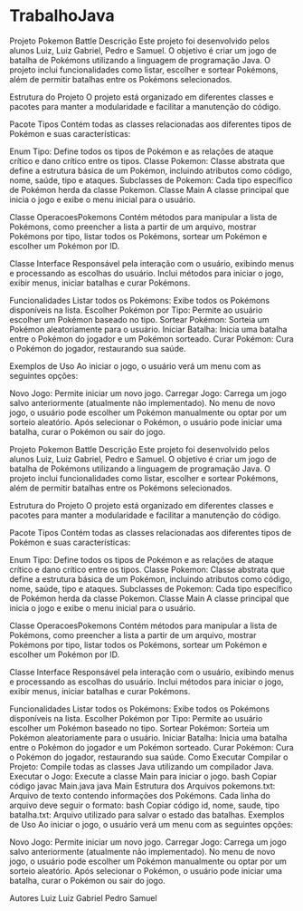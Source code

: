 # TrabalhoJava

Projeto Pokemon Battle Descrição Este projeto foi desenvolvido pelos alunos Luiz, Luiz Gabriel, Pedro e Samuel. O objetivo é criar um jogo de batalha de Pokémons utilizando a linguagem de programação Java. O projeto inclui funcionalidades como listar, escolher e sortear Pokémons, além de permitir batalhas entre os Pokémons selecionados.

Estrutura do Projeto O projeto está organizado em diferentes classes e pacotes para manter a modularidade e facilitar a manutenção do código.

Pacote Tipos Contém todas as classes relacionadas aos diferentes tipos de Pokémon e suas características:

Enum Tipo: Define todos os tipos de Pokémon e as relações de ataque crítico e dano crítico entre os tipos. Classe Pokemon: Classe abstrata que define a estrutura básica de um Pokémon, incluindo atributos como código, nome, saúde, tipo e ataques. Subclasses de Pokemon: Cada tipo específico de Pokémon herda da classe Pokemon. Classe Main A classe principal que inicia o jogo e exibe o menu inicial para o usuário.

Classe OperacoesPokemons Contém métodos para manipular a lista de Pokémons, como preencher a lista a partir de um arquivo, mostrar Pokémons por tipo, listar todos os Pokémons, sortear um Pokémon e escolher um Pokémon por ID.

Classe Interface Responsável pela interação com o usuário, exibindo menus e processando as escolhas do usuário. Inclui métodos para iniciar o jogo, exibir menus, iniciar batalhas e curar Pokémons.

Funcionalidades Listar todos os Pokémons: Exibe todos os Pokémons disponíveis na lista. Escolher Pokémon por Tipo: Permite ao usuário escolher um Pokémon baseado no tipo. Sortear Pokémon: Sorteia um Pokémon aleatoriamente para o usuário. Iniciar Batalha: Inicia uma batalha entre o Pokémon do jogador e um Pokémon sorteado. Curar Pokémon: Cura o Pokémon do jogador, restaurando sua saúde.

Exemplos de Uso Ao iniciar o jogo, o usuário verá um menu com as seguintes opções:

Novo Jogo: Permite iniciar um novo jogo. Carregar Jogo: Carrega um jogo salvo anteriormente (atualmente não implementado). No menu de novo jogo, o usuário pode escolher um Pokémon manualmente ou optar por um sorteio aleatório. Após selecionar o Pokémon, o usuário pode iniciar uma batalha, curar o Pokémon ou sair do jogo.

Projeto Pokemon Battle Descrição Este projeto foi desenvolvido pelos alunos Luiz, Luiz Gabriel, Pedro e Samuel. O objetivo é criar um jogo de batalha de Pokémons utilizando a linguagem de programação Java. O projeto inclui funcionalidades como listar, escolher e sortear Pokémons, além de permitir batalhas entre os Pokémons selecionados.

Estrutura do Projeto O projeto está organizado em diferentes classes e pacotes para manter a modularidade e facilitar a manutenção do código.

Pacote Tipos Contém todas as classes relacionadas aos diferentes tipos de Pokémon e suas características:

Enum Tipo: Define todos os tipos de Pokémon e as relações de ataque crítico e dano crítico entre os tipos. Classe Pokemon: Classe abstrata que define a estrutura básica de um Pokémon, incluindo atributos como código, nome, saúde, tipo e ataques. Subclasses de Pokemon: Cada tipo específico de Pokémon herda da classe Pokemon. Classe Main A classe principal que inicia o jogo e exibe o menu inicial para o usuário.

Classe OperacoesPokemons Contém métodos para manipular a lista de Pokémons, como preencher a lista a partir de um arquivo, mostrar Pokémons por tipo, listar todos os Pokémons, sortear um Pokémon e escolher um Pokémon por ID.

Classe Interface Responsável pela interação com o usuário, exibindo menus e processando as escolhas do usuário. Inclui métodos para iniciar o jogo, exibir menus, iniciar batalhas e curar Pokémons.

Funcionalidades Listar todos os Pokémons: Exibe todos os Pokémons disponíveis na lista. Escolher Pokémon por Tipo: Permite ao usuário escolher um Pokémon baseado no tipo. Sortear Pokémon: Sorteia um Pokémon aleatoriamente para o usuário. Iniciar Batalha: Inicia uma batalha entre o Pokémon do jogador e um Pokémon sorteado. Curar Pokémon: Cura o Pokémon do jogador, restaurando sua saúde. Como Executar Compilar o Projeto: Compile todas as classes Java utilizando um compilador Java. Executar o Jogo: Execute a classe Main para iniciar o jogo. bash Copiar código javac Main.java java Main Estrutura dos Arquivos pokemons.txt: Arquivo de texto contendo informações dos Pokémons. Cada linha do arquivo deve seguir o formato: bash Copiar código id, nome, saude, tipo batalha.txt: Arquivo utilizado para salvar o estado das batalhas. Exemplos de Uso Ao iniciar o jogo, o usuário verá um menu com as seguintes opções:

Novo Jogo: Permite iniciar um novo jogo. Carregar Jogo: Carrega um jogo salvo anteriormente (atualmente não implementado). No menu de novo jogo, o usuário pode escolher um Pokémon manualmente ou optar por um sorteio aleatório. Após selecionar o Pokémon, o usuário pode iniciar uma batalha, curar o Pokémon ou sair do jogo.

Autores Luiz Luiz Gabriel Pedro Samuel
